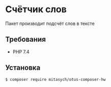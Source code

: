 # Счётчик слов
Пакет производит подсчёт слов в тексте

## Требования

 - PHP 7.4

## Установка

```bash
$ composer require mitasych/otus-composer-hw
```
